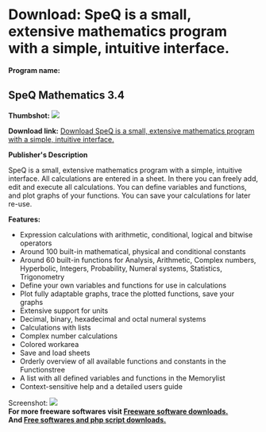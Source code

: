 # Download: SpeQ is a small, extensive mathematics program with a simple, intuitive interface.

**Program name:**

## SpeQ Mathematics 3.4

  
**Thumbshot:** ![](http://www.freewarefiles.com/screenshot/speq31_md.gif)   
  
**Download link:** [Download SpeQ is a small, extensive mathematics program with a simple, intuitive interface.](http://freesoftwares.boysofts.com/SpeQ-Mathematics_program_22429.html)  
  


**Publisher's Description**  
  


SpeQ is a small, extensive mathematics program with a simple, intuitive interface. All calculations are entered in a sheet. In there you can freely add, edit and execute all calculations. You can define variables and functions, and plot graphs of your functions. You can save your calculations for later re-use. 

**Features:**

  * Expression calculations with arithmetic, conditional, logical and bitwise operators 
  * Around 100 built-in mathematical, physical and conditional constants 
  * Around 60 built-in functions for Analysis, Arithmetic, Complex numbers, Hyperbolic, Integers, Probability, Numeral systems, Statistics, Trigonometry 
  * Define your own variables and functions for use in calculations 
  * Plot fully adaptable graphs, trace the plotted functions, save your graphs 
  * Extensive support for units 
  * Decimal, binary, hexadecimal and octal numeral systems 
  * Calculations with lists 
  * Complex number calculations 
  * Colored workarea 
  * Save and load sheets 
  * Orderly overview of all available functions and constants in the Functionstree 
  * A list with all defined variables and functions in the Memorylist 
  * Context-sensitive help and a detailed users guide 

  
  
Screenshot: ![](http://www.freewarefiles.com/screenshot/speq31.gif)   
**For more freeware softwares visit [Freeware software downloads.](http://freesoftwares.boysofts.com/)**   
**And [Free softwares and php script downloads.](http://www.boysofts.com/)**

